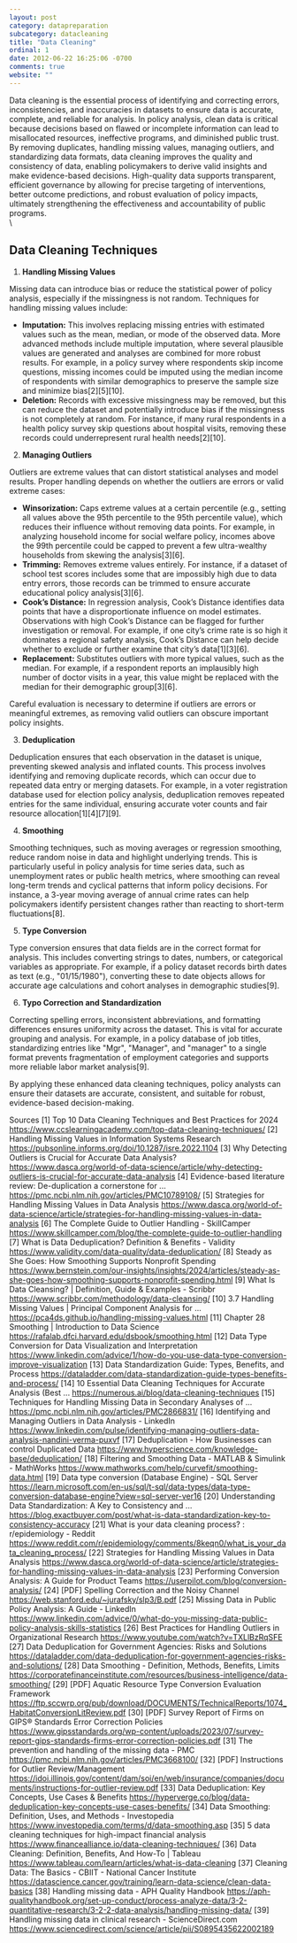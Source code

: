 ```yaml
---
layout: post
category: datapreparation
subcategory: datacleaning
title: "Data Cleaning"
ordinal: 1
date: 2012-06-22 16:25:06 -0700
comments: true
website: ""
---
```


Data cleaning is the essential process of identifying and correcting errors, inconsistencies, and inaccuracies in datasets to ensure data is accurate, complete, and reliable for analysis. In policy analysis, clean data is critical because decisions based on flawed or incomplete information can lead to misallocated resources, ineffective programs, and diminished public trust. By removing duplicates, handling missing values, managing outliers, and standardizing data formats, data cleaning improves the quality and consistency of data, enabling policymakers to derive valid insights and make evidence-based decisions. High-quality data supports transparent, efficient governance by allowing for precise targeting of interventions, better outcome predictions, and robust evaluation of policy impacts, ultimately strengthening the effectiveness and accountability of public programs.\
\
<!--break-->

## Data Cleaning Techniques

1. **Handling Missing Values**

Missing data can introduce bias or reduce the statistical power of policy analysis, especially if the missingness is not random. Techniques for handling missing values include:

- **Imputation:** This involves replacing missing entries with estimated values such as the mean, median, or mode of the observed data. More advanced methods include multiple imputation, where several plausible values are generated and analyses are combined for more robust results. For example, in a policy survey where respondents skip income questions, missing incomes could be imputed using the median income of respondents with similar demographics to preserve the sample size and minimize bias[2][5][10].
- **Deletion:** Records with excessive missingness may be removed, but this can reduce the dataset and potentially introduce bias if the missingness is not completely at random. For instance, if many rural respondents in a health policy survey skip questions about hospital visits, removing these records could underrepresent rural health needs[2][10].

2. **Managing Outliers**

Outliers are extreme values that can distort statistical analyses and model results. Proper handling depends on whether the outliers are errors or valid extreme cases:

- **Winsorization:** Caps extreme values at a certain percentile (e.g., setting all values above the 95th percentile to the 95th percentile value), which reduces their influence without removing data points. For example, in analyzing household income for social welfare policy, incomes above the 99th percentile could be capped to prevent a few ultra-wealthy households from skewing the analysis[3][6].
- **Trimming:** Removes extreme values entirely. For instance, if a dataset of school test scores includes some that are impossibly high due to data entry errors, those records can be trimmed to ensure accurate educational policy analysis[3][6].
- **Cook’s Distance:** In regression analysis, Cook’s Distance identifies data points that have a disproportionate influence on model estimates. Observations with high Cook’s Distance can be flagged for further investigation or removal. For example, if one city’s crime rate is so high it dominates a regional safety analysis, Cook’s Distance can help decide whether to exclude or further examine that city’s data[1][3][6].
- **Replacement:** Substitutes outliers with more typical values, such as the median. For example, if a respondent reports an implausibly high number of doctor visits in a year, this value might be replaced with the median for their demographic group[3][6].

Careful evaluation is necessary to determine if outliers are errors or meaningful extremes, as removing valid outliers can obscure important policy insights.

3. **Deduplication**

Deduplication ensures that each observation in the dataset is unique, preventing skewed analysis and inflated counts. This process involves identifying and removing duplicate records, which can occur due to repeated data entry or merging datasets. For example, in a voter registration database used for election policy analysis, deduplication removes repeated entries for the same individual, ensuring accurate voter counts and fair resource allocation[1][4][7][9].

4. **Smoothing**

Smoothing techniques, such as moving averages or regression smoothing, reduce random noise in data and highlight underlying trends. This is particularly useful in policy analysis for time series data, such as unemployment rates or public health metrics, where smoothing can reveal long-term trends and cyclical patterns that inform policy decisions. For instance, a 3-year moving average of annual crime rates can help policymakers identify persistent changes rather than reacting to short-term fluctuations[8].

5. **Type Conversion**

Type conversion ensures that data fields are in the correct format for analysis. This includes converting strings to dates, numbers, or categorical variables as appropriate. For example, if a policy dataset records birth dates as text (e.g., "01/15/1980"), converting these to date objects allows for accurate age calculations and cohort analyses in demographic studies[9].

6. **Typo Correction and Standardization**

Correcting spelling errors, inconsistent abbreviations, and formatting differences ensures uniformity across the dataset. This is vital for accurate grouping and analysis. For example, in a policy database of job titles, standardizing entries like "Mgr", "Manager", and "manager" to a single format prevents fragmentation of employment categories and supports more reliable labor market analysis[9].

By applying these enhanced data cleaning techniques, policy analysts can ensure their datasets are accurate, consistent, and suitable for robust, evidence-based decision-making.

Sources
[1] Top 10 Data Cleaning Techniques and Best Practices for 2024 https://www.ccslearningacademy.com/top-data-cleaning-techniques/
[2] Handling Missing Values in Information Systems Research https://pubsonline.informs.org/doi/10.1287/isre.2022.1104
[3] Why Detecting Outliers is Crucial for Accurate Data Analysis? https://www.dasca.org/world-of-data-science/article/why-detecting-outliers-is-crucial-for-accurate-data-analysis
[4] Evidence-based literature review: De-duplication a cornerstone for ... https://pmc.ncbi.nlm.nih.gov/articles/PMC10789108/
[5] Strategies for Handling Missing Values in Data Analysis https://www.dasca.org/world-of-data-science/article/strategies-for-handling-missing-values-in-data-analysis
[6] The Complete Guide to Outlier Handling - SkillCamper https://www.skillcamper.com/blog/the-complete-guide-to-outlier-handling
[7] What is Data Deduplication? Definition & Benefits - Validity https://www.validity.com/data-quality/data-deduplication/
[8] Steady as She Goes: How Smoothing Supports Nonprofit Spending https://www.bernstein.com/our-insights/insights/2024/articles/steady-as-she-goes-how-smoothing-supports-nonprofit-spending.html
[9] What Is Data Cleansing? | Definition, Guide & Examples - Scribbr https://www.scribbr.com/methodology/data-cleansing/
[10] 3.7 Handling Missing Values | Principal Component Analysis for ... https://pca4ds.github.io/handling-missing-values.html
[11] Chapter 28 Smoothing | Introduction to Data Science https://rafalab.dfci.harvard.edu/dsbook/smoothing.html
[12] Data Type Conversion for Data Visualization and Interpretation https://www.linkedin.com/advice/1/how-do-you-use-data-type-conversion-improve-visualization
[13] Data Standardization Guide: Types, Benefits, and Process https://dataladder.com/data-standardization-guide-types-benefits-and-process/
[14] 10 Essential Data Cleaning Techniques for Accurate Analysis (Best ... https://numerous.ai/blog/data-cleaning-techniques
[15] Techniques for Handling Missing Data in Secondary Analyses of ... https://pmc.ncbi.nlm.nih.gov/articles/PMC2866831/
[16] Identifying and Managing Outliers in Data Analysis - LinkedIn https://www.linkedin.com/pulse/identifying-managing-outliers-data-analysis-nandini-verma-puxvf
[17] Deduplication - How Businesses can control Duplicated Data https://www.hyperscience.com/knowledge-base/deduplication/
[18] Filtering and Smoothing Data - MATLAB & Simulink - MathWorks https://www.mathworks.com/help/curvefit/smoothing-data.html
[19] Data type conversion (Database Engine) - SQL Server https://learn.microsoft.com/en-us/sql/t-sql/data-types/data-type-conversion-database-engine?view=sql-server-ver16
[20] Understanding Data Standardization: A Key to Consistency and ... https://blog.exactbuyer.com/post/what-is-data-standardization-key-to-consistency-accuracy
[21] What is your data cleaning process? : r/epidemiology - Reddit https://www.reddit.com/r/epidemiology/comments/8keqn0/what_is_your_data_cleaning_process/
[22] Strategies for Handling Missing Values in Data Analysis https://www.dasca.org/world-of-data-science/article/strategies-for-handling-missing-values-in-data-analysis
[23] Performing Conversion Analysis: A Guide for Product Teams https://userpilot.com/blog/conversion-analysis/
[24] [PDF] Spelling Correction and the Noisy Channel https://web.stanford.edu/~jurafsky/slp3/B.pdf
[25] Missing Data in Public Policy Analysis: A Guide - LinkedIn https://www.linkedin.com/advice/0/what-do-you-missing-data-public-policy-analysis-skills-statistics
[26] Best Practices for Handling Outliers in Organizational Research https://www.youtube.com/watch?v=TXLlBzRqSFE
[27] Data Deduplication for Government Agencies: Risks and Solutions https://dataladder.com/data-deduplication-for-government-agencies-risks-and-solutions/
[28] Data Smoothing - Definition, Methods, Benefits, Limits https://corporatefinanceinstitute.com/resources/business-intelligence/data-smoothing/
[29] [PDF] Aquatic Resource Type Conversion Evaluation Framework https://ftp.sccwrp.org/pub/download/DOCUMENTS/TechnicalReports/1074_HabitatConversionLitReview.pdf
[30] [PDF] Survey Report of Firms on GIPS® Standards Error Correction Policies https://www.gipsstandards.org/wp-content/uploads/2023/07/survey-report-gips-standards-firms-error-correction-policies.pdf
[31] The prevention and handling of the missing data - PMC https://pmc.ncbi.nlm.nih.gov/articles/PMC3668100/
[32] [PDF] Instructions for Outlier Review/Management https://idoi.illinois.gov/content/dam/soi/en/web/insurance/companies/documents/instructions-for-outlier-review.pdf
[33] Data Deduplication: Key Concepts, Use Cases & Benefits https://hyperverge.co/blog/data-deduplication-key-concepts-use-cases-benefits/
[34] Data Smoothing: Definition, Uses, and Methods - Investopedia https://www.investopedia.com/terms/d/data-smoothing.asp
[35] 5 data cleaning techniques for high-impact financial analysis https://www.financealliance.io/data-cleaning-techniques/
[36] Data Cleaning: Definition, Benefits, And How-To | Tableau https://www.tableau.com/learn/articles/what-is-data-cleaning
[37] Cleaning Data: The Basics - CBIIT - National Cancer Institute https://datascience.cancer.gov/training/learn-data-science/clean-data-basics
[38] Handling missing data - APH Quality Handbook https://aph-qualityhandbook.org/set-up-conduct/process-analyze-data/3-2-quantitative-research/3-2-2-data-analysis/handling-missing-data/
[39] Handling missing data in clinical research - ScienceDirect.com https://www.sciencedirect.com/science/article/pii/S0895435622002189
